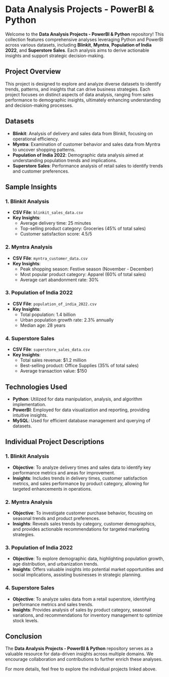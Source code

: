 # Data Analysis Projects - PowerBI & Python

Welcome to the **Data Analysis Projects - PowerBI & Python** repository! This collection features comprehensive analyses leveraging Python and PowerBI across various datasets, including **Blinkit**, **Myntra**, **Population of India 2022**, and **Superstore Sales**. Each analysis aims to derive actionable insights and support strategic decision-making.

## Project Overview

This project is designed to explore and analyze diverse datasets to identify trends, patterns, and insights that can drive business strategies. Each project focuses on distinct aspects of data analysis, ranging from sales performance to demographic insights, ultimately enhancing understanding and decision-making processes.

## Datasets

- **Blinkit**: Analysis of delivery and sales data from Blinkit, focusing on operational efficiency.
- **Myntra**: Examination of customer behavior and sales data from Myntra to uncover shopping patterns.
- **Population of India 2022**: Demographic data analysis aimed at understanding population trends and implications.
- **Superstore Sales**: Performance analysis of retail sales to identify trends and customer preferences.

## Sample Insights

### 1. Blinkit Analysis
- **CSV File**: `blinkit_sales_data.csv`
- **Key Insights**:
  - Average delivery time: 25 minutes
  - Top-selling product category: Groceries (45% of total sales)
  - Customer satisfaction score: 4.5/5

### 2. Myntra Analysis
- **CSV File**: `myntra_customer_data.csv`
- **Key Insights**:
  - Peak shopping season: Festive season (November - December)
  - Most popular product category: Apparel (60% of total sales)
  - Average cart abandonment rate: 30%

### 3. Population of India 2022
- **CSV File**: `population_of_india_2022.csv`
- **Key Insights**:
  - Total population: 1.4 billion
  - Urban population growth rate: 2.3% annually
  - Median age: 28 years

### 4. Superstore Sales
- **CSV File**: `superstore_sales_data.csv`
- **Key Insights**:
  - Total sales revenue: $1.2 million
  - Best-selling product: Office Supplies (35% of total sales)
  - Average transaction value: $150

## Technologies Used

- **Python**: Utilized for data manipulation, analysis, and algorithm implementation.
- **PowerBI**: Employed for data visualization and reporting, providing intuitive insights.
- **MySQL**: Used for efficient database management and querying of datasets.

## Individual Project Descriptions

### 1. Blinkit Analysis
- **Objective**: To analyze delivery times and sales data to identify key performance metrics and areas for improvement.
- **Insights**: Includes trends in delivery times, customer satisfaction metrics, and sales performance by product category, allowing for targeted enhancements in operations.

### 2. Myntra Analysis
- **Objective**: To investigate customer purchase behavior, focusing on seasonal trends and product preferences.
- **Insights**: Reveals sales trends by category, customer demographics, and provides actionable recommendations for targeted marketing strategies.

### 3. Population of India 2022
- **Objective**: To explore demographic data, highlighting population growth, age distribution, and urbanization trends.
- **Insights**: Offers valuable insights into potential market opportunities and social implications, assisting businesses in strategic planning.

### 4. Superstore Sales
- **Objective**: To analyze sales data from a retail superstore, identifying performance metrics and sales trends.
- **Insights**: Provides analysis of sales by product category, seasonal variations, and recommendations for inventory management to optimize stock levels.

## Conclusion

The **Data Analysis Projects - PowerBI & Python** repository serves as a valuable resource for data-driven insights across multiple domains. We encourage collaboration and contributions to further enrich these analyses.

For more details, feel free to explore the individual projects linked above.
